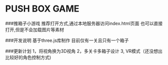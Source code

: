 PUSH BOX GAME
===


###推箱子小游戏
		推荐打开方式,通过本地服务器访问index.html页面
		也可以直接打开,但是不会加载图片等素材

###开发说明
		基于three.js库制作
		目前仅有一关且只有一个箱子

###更新计划
		1，将视角换为3D视角
		2，多关卡多箱子设计
		3, VR模式（还没想出比较好的角色控制方式)
